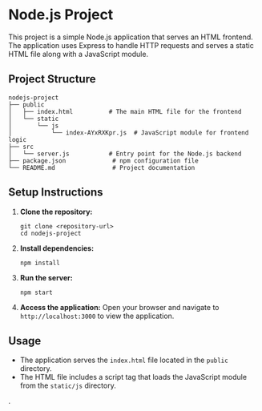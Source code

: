# Node.js Project

This project is a simple Node.js application that serves an HTML frontend. The application uses Express to handle HTTP requests and serves a static HTML file along with a JavaScript module.

## Project Structure

```
nodejs-project
├── public
│   ├── index.html          # The main HTML file for the frontend
│   └── static
│       └── js
│           └── index-AYxRXKpr.js  # JavaScript module for frontend logic
├── src
│   └── server.js           # Entry point for the Node.js backend
├── package.json             # npm configuration file
└── README.md                # Project documentation
```

## Setup Instructions

1. **Clone the repository:**
   ```
   git clone <repository-url>
   cd nodejs-project
   ```

2. **Install dependencies:**
   ```
   npm install
   ```

3. **Run the server:**
   ```
   npm start
   ```

4. **Access the application:**
   Open your browser and navigate to `http://localhost:3000` to view the application.

## Usage

- The application serves the `index.html` file located in the `public` directory.
- The HTML file includes a script tag that loads the JavaScript module from the `static/js` directory.

.